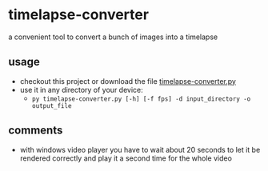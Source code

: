 # timelapse-converter
a convenient tool to convert a bunch of images into a timelapse

## usage
- checkout this project or download the file [timelapse-converter.py](./timelapse-converter.py)
- use it in any directory of your device:
  - `py timelapse-converter.py [-h] [-f fps] -d input_directory -o output_file`

## comments
- with windows video player you have to wait about 20 seconds to let it be rendered correctly and play it a second time for the whole video

